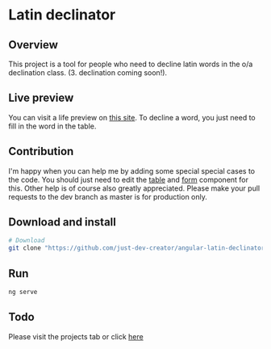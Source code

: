 # Latin declinator
## Overview
This project is a tool for people who need to decline latin words in the o/a declination class. (3. declination coming soon!).

## Live preview
You can visit a life preview on [this site](https://latin-declinator.web.app/). To decline a word, you just need to fill in the word in the table.

## Contribution
I'm happy when you can help me by adding some special special cases to the code. You should just need to edit the [table](https://github.com/just-dev-creator/angular-latin-declinator/tree/master/declinator/src/app/table) and [form](https://github.com/just-dev-creator/angular-latin-declinator/tree/master/declinator/src/app/form) component for this. Other help is of course also greatly appreciated.
Please make your pull requests to the dev branch as master is for production only. 

## Download and install
```bash
# Download
git clone "https://github.com/just-dev-creator/angular-latin-declinator" && cd angular-latin-declinator
```

## Run
```bash
ng serve
```

## Todo
Please visit the projects tab or click [here](https://github.com/just-dev-creator/angular-latin-declinator/projects/1)
